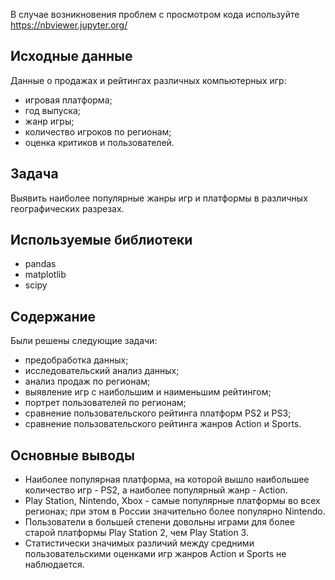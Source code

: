 В случае возникновения проблем с просмотром кода используйте https://nbviewer.jupyter.org/  

## Исходные данные

Данные о продажах и рейтингах различных компьютерных игр:  
- игровая платформа;  
- год выпуска;  
- жанр игры;  
- количество игроков по регионам;  
- оценка критиков и пользователей.

## Задача

Выявить наиболее популярные жанры игр и платформы в различных географических разрезах.

## Используемые библиотеки

- pandas  
- matplotlib  
- scipy

## Содержание

Были решены следующие задачи:  
- предобработка данных;    
- исследовательский анализ данных;  
- анализ продаж по регионам;  
- выявление игр с наибольшим и наименьшим рейтингом;  
- портрет пользователей по регионам;  
- сравнение пользовательского рейтинга платформ PS2 и PS3;  
- сравнение пользовательского рейтинга жанров Action и Sports.

## Основные выводы

- Наиболее популярная платформа, на которой вышло наибольшее количество игр - PS2, а наиболее популярный жанр - Action.  
- Play Station, Nintendo, Xbox - самые популярные платформы во всех регионах; при этом в России значительно более популярно Nintendo.  
- Пользователи в большей степени довольны играми для более старой платформы Play Station 2, чем Play Station 3.  
- Статистически значимых различий между средними пользовательскими оценками игр жанров Action и Sports не наблюдается.